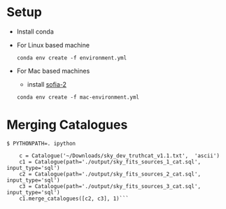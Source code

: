 # Setup
* Install conda
* For Linux based machine

  `conda env create -f environment.yml`
* For Mac based machines
  * install [sofia-2](https://github.com/SoFiA-Admin/SoFiA-2)
  
  `conda env create -f mac-environment.yml`
  
  
# Merging Catalogues

`$ PYTHONPATH=. ipython`


```from skavengers.catalogue import Catalogue 
    c = Catalogue('~/Downloads/sky_dev_truthcat_v1.1.txt',  'ascii')
    c1 = Catalogue(path='./output/sky_fits_sources_1_cat.sql', input_type='sql')
    c2 = Catalogue(path='./output/sky_fits_sources_2_cat.sql', input_type='sql')
    c3 = Catalogue(path='./output/sky_fits_sources_3_cat.sql', input_type='sql')
    c1.merge_catalogues([c2, c3], 1)```


  
  
